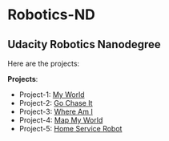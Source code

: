 # Robotics-ND
## Udacity Robotics Nanodegree

Here are the projects:

**Projects**: 

- Project-1: [My World](https://github.com/laventura/robond)
- Project-2: [Go Chase It](P2-GoChaseIt)
- Project-3: [Where Am I](P3-Where)
- Project-4: [Map My World](P4-MapMyWorld)
- Project-5: [Home Service Robot](P5-HomeServiceRobot)

